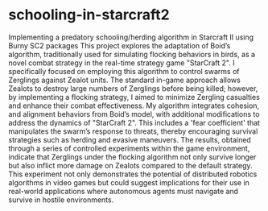 # schooling-in-starcraft2
Implementing a predatory schooling/herding algorithm in Starcraft II using Burny SC2 packages
This project explores the adaptation of Boid’s algorithm, traditionally used for simulating flocking behaviors in birds, as a novel combat strategy in the real-time strategy game "StarCraft 2". I specifically focused on employing this algorithm to control swarms of Zerglings against Zealot units. The standard in-game approach allows Zealots to destroy large numbers of Zerglings before being killed; however, by implementing a flocking strategy, I aimed to minimize Zergling casualties and enhance their combat effectiveness. My algorithm integrates cohesion, and alignment behaviors from Boid’s model, with additional modifications to address the dynamics of "StarCraft 2". This includes a 'fear coefficient' that manipulates the swarm’s response to threats, thereby encouraging survival strategies such as herding and evasive maneuvers. The results, obtained through a series of controlled experiments within the game environment, indicate that Zerglings under the flocking algorithm not only survive longer but also inflict more damage on Zealots compared to the default strategy. This experiment not only demonstrates the potential of distributed robotics algorithms in video games but could suggest implications for their use in real-world applications where autonomous agents must navigate and survive in hostile environments.
